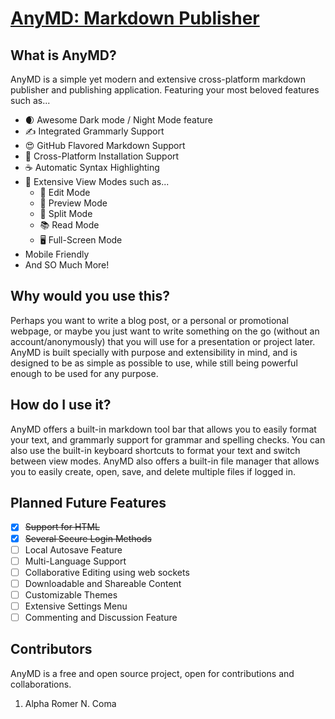 # [AnyMD: Markdown Publisher](https://anymd.vercel.app)

## What is AnyMD?

AnyMD is a simple yet modern and extensive cross-platform markdown publisher and publishing application. Featuring your most beloved features such as...

- 🌒 Awesome Dark mode / Night Mode feature
- ✍️ Integrated Grammarly Support
- 😍 GitHub Flavored Markdown Support
- 💪 Cross-Platform Installation Support
- ☕️ Automatic Syntax Highlighting
- 👀 Extensive View Modes such as...
  - 📝 Edit Mode
  - 📖 Preview Mode
  - 📄 Split Mode
  - 📚 Read Mode
  - 🖥️ Full-Screen Mode
- Mobile Friendly
- And SO Much More!

## Why would you use this?

Perhaps you want to write a blog post, or a personal or promotional webpage, or maybe you just want to write something on the go (without an account/anonymously) that you will use for a presentation or project later. AnyMD is built specially with purpose and extensibility in mind, and is designed to be as simple as possible to use, while still being powerful enough to be used for any purpose.

## How do I use it?

AnyMD offers a built-in markdown tool bar that allows you to easily format your text, and grammarly support for grammar and spelling checks. You can also use the built-in keyboard shortcuts to format your text and switch between view modes. AnyMD also offers a built-in file manager that allows you to easily create, open, save, and delete multiple files if logged in.

## Planned Future Features

- [x] ~~Support for HTML~~
- [x] ~~Several Secure Login Methods~~
- [ ] Local Autosave Feature
- [ ] Multi-Language Support
- [ ] Collaborative Editing using web sockets
- [ ] Downloadable and Shareable Content
- [ ] Customizable Themes
- [ ] Extensive Settings Menu
- [ ] Commenting and Discussion Feature

## Contributors

AnyMD is a free and open source project, open for contributions and collaborations.

1. Alpha Romer N. Coma
